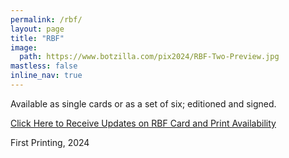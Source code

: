 ```yaml
---
permalink: /rbf/
layout: page
title: "RBF"
image:
  path: https://www.botzilla.com/pix2024/RBF-Two-Preview.jpg
mastless: false
inline_nav: true
---
```


Available as single cards or as a set of six; editioned and signed.

<a class="btn btn--info btn--large" href="mailto:kevin+books@vumondo.com?subject=Updates%20on%20RBF%22&body=Please%20keep%20me%20informed%20about%20updates%20for%20sales%20availability%20of%20RBF">Click Here to Receive Updates on RBF Card and Print Availability</a>

First Printing, 2024

<!-- <figure class="align-center">
<img src="https://www.botzilla.com/pix2024/Bjorke-AATS-BizCard-sRGB-web.jpg">
<figcaption>See You on June First</figcaption>
</figure> -->
